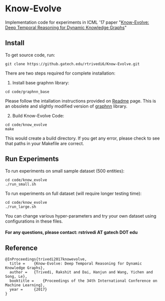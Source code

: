 # Know-Evolve
Implementation code for experiments in ICML '17 paper "[Know-Evolve: Deep Temporal Reasoning for Dynamic Knowledge Graphs](http://proceedings.mlr.press/v70/trivedi17a/trivedi17a.pdf)"

## Install
To get source code, run:

```
git clone https://github.gatech.edu/rtrivedi6/Know-Evolve.git
```

There are two steps required for complete installation:

1. Install base graphnn library:

```
cd code/graphnn_base
```
Please follow the intallation instructions provided on [Readme](https://github.gatech.edu/rtrivedi6/Know-Evolve/tree/master/code/graphnn_base) page. This is an obsolete and slightly modified version of [graphnn](https://github.com/Hanjun-Dai/graphnn) library.

2. Build Know-Evolve Code:

```
cd code/know_evolve
make
```
This would create a build directory. If you get any error, please check to see that paths in your Makefile are correct.

## Run Experiments

To run experiments on small sample dataset (500 entities):

```
cd code/know_evolve
./run_small.sh
```
To run experiments on full dataset (will require longer testing time):

```
cd code/know_evolve
./run_large.sh
```
You can change various hyper-parameters and try your own dataset using configurations in these files.

#### For any questions, please contact: rstrivedi AT gatech DOT edu

## Reference
```
@InProceedings{trivedi2017knowevolve,
  title = 	 {Know-Evolve: Deep Temporal Reasoning for Dynamic Knowledge Graphs},
  author = 	 {Trivedi, Rakshit and Dai, Hanjun and Wang, Yichen and Song, Le},
  booktitle = 	 {Proceedings of the 34th International Conference on Machine Learning},
  year = 	 {2017}
}
```
